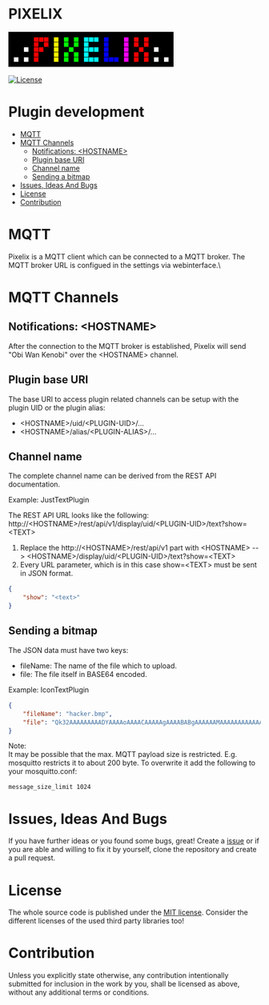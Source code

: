 # PIXELIX <!-- omit in toc -->
![PIXELIX](./images/LogoBlack.png)

[![License](https://img.shields.io/badge/license-MIT-blue.svg)](http://choosealicense.com/licenses/mit/)

# Plugin development <!-- omit in toc -->

- [MQTT](#mqtt)
- [MQTT Channels](#mqtt-channels)
  - [Notifications: \<HOSTNAME\>](#notifications-hostname)
  - [Plugin base URI](#plugin-base-uri)
  - [Channel name](#channel-name)
  - [Sending a bitmap](#sending-a-bitmap)
- [Issues, Ideas And Bugs](#issues-ideas-and-bugs)
- [License](#license)
- [Contribution](#contribution)

# MQTT
Pixelix is a MQTT client which can be connected to a MQTT broker. The MQTT broker URL is configued in the settings via webinterface.\

# MQTT Channels

## Notifications: &lt;HOSTNAME&gt;
After the connection to the MQTT broker is established, Pixelix will send "Obi Wan Kenobi" over the &lt;HOSTNAME&gt; channel.

## Plugin base URI
The base URI to access plugin related channels can be setup with the plugin UID or the plugin alias:
* &lt;HOSTNAME&gt;/uid/&lt;PLUGIN-UID&gt;/...
* &lt;HOSTNAME&gt;/alias/&lt;PLUGIN-ALIAS&gt;/...

## Channel name
The complete channel name can be derived from the REST API documentation.

Example: JustTextPlugin

The REST API URL looks like the following: http://&lt;HOSTNAME&gt;/rest/api/v1/display/uid/&lt;PLUGIN-UID&gt;/text?show=&lt;TEXT&gt;
1. Replace the http://&lt;HOSTNAME&gt;/rest/api/v1 part with &lt;HOSTNAME&gt; --> &lt;HOSTNAME&gt;/display/uid/&lt;PLUGIN-UID&gt;/text?show=&lt;TEXT&gt;
2. Every URL parameter, which is in this case show=&lt;TEXT&gt; must be sent in JSON format.

```json
{
    "show": "<text>"
}
```

## Sending a bitmap

The JSON data must have two keys:
* fileName: The name of the file which to upload.
* file: The file itself in BASE64 encoded.

Example: IconTextPlugin

```json
{
    "fileName": "hacker.bmp",
    "file": "Qk32AAAAAAAAADYAAAAoAAAACAAAAAgAAAABABgAAAAAAMAAAAAAAAAAAAAAAAAAAAAAAAAAzEg/AAAAAAAAAAAAzEg/zEg/AAAAAAAAAAAAzEg/zEg/zEg/zEg/AAAAAAAAAAAAAAAAzEg/AAAAAAAAAAAAAAAAJBztJBztAAAAzEg/AAAAzEg/zEg/zEg/AAAAJBztAAAAAAAAzEg/AAAAAAAAAAAAAAAAJBztAAAAAAAAAAAAzEg/zEg/AAAAAAAAJBztAAAAAAAAAAAAzEg/zEg/AAAAAAAAAAAAAAAAAAAAAAAAAAAAAAAAAAAAAAAAAAAA"
}
```

Note:\
It may be possible that the max. MQTT payload size is restricted. E.g. mosquitto restricts it to about 200 byte. To overwrite it add the following to your mosquitto.conf:
```
message_size_limit 1024
```

# Issues, Ideas And Bugs
If you have further ideas or you found some bugs, great! Create a [issue](https://github.com/BlueAndi/esp-rgb-led-matrix/issues) or if you are able and willing to fix it by yourself, clone the repository and create a pull request.

# License
The whole source code is published under the [MIT license](http://choosealicense.com/licenses/mit/).
Consider the different licenses of the used third party libraries too!

# Contribution
Unless you explicitly state otherwise, any contribution intentionally submitted for inclusion in the work by you, shall be licensed as above, without any
additional terms or conditions.
